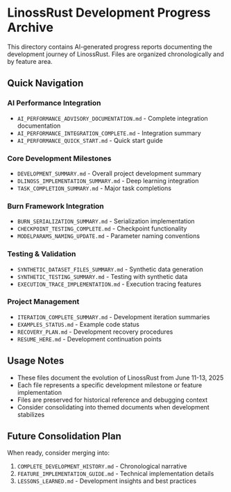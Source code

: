 # LinossRust Development Progress Archive

This directory contains AI-generated progress reports documenting the development journey of LinossRust. Files are organized chronologically and by feature area.

## Quick Navigation

### AI Performance Integration
- `AI_PERFORMANCE_ADVISORY_DOCUMENTATION.md` - Complete integration documentation
- `AI_PERFORMANCE_INTEGRATION_COMPLETE.md` - Integration summary
- `AI_PERFORMANCE_QUICK_START.md` - Quick start guide

### Core Development Milestones
- `DEVELOPMENT_SUMMARY.md` - Overall project development summary
- `DLINOSS_IMPLEMENTATION_SUMMARY.md` - Deep learning integration
- `TASK_COMPLETION_SUMMARY.md` - Major task completions

### Burn Framework Integration
- `BURN_SERIALIZATION_SUMMARY.md` - Serialization implementation
- `CHECKPOINT_TESTING_COMPLETE.md` - Checkpoint functionality
- `MODELPARAMS_NAMING_UPDATE.md` - Parameter naming conventions

### Testing & Validation
- `SYNTHETIC_DATASET_FILES_SUMMARY.md` - Synthetic data generation
- `SYNTHETIC_TESTING_SUMMARY.md` - Testing with synthetic data
- `EXECUTION_TRACE_IMPLEMENTATION.md` - Execution tracing features

### Project Management
- `ITERATION_COMPLETE_SUMMARY.md` - Development iteration summaries
- `EXAMPLES_STATUS.md` - Example code status
- `RECOVERY_PLAN.md` - Development recovery procedures
- `RESUME_HERE.md` - Development continuation points

## Usage Notes

- These files document the evolution of LinossRust from June 11-13, 2025
- Each file represents a specific development milestone or feature implementation
- Files are preserved for historical reference and debugging context
- Consider consolidating into themed documents when development stabilizes

## Future Consolidation Plan

When ready, consider merging into:
1. `COMPLETE_DEVELOPMENT_HISTORY.md` - Chronological narrative
2. `FEATURE_IMPLEMENTATION_GUIDE.md` - Technical implementation details
3. `LESSONS_LEARNED.md` - Development insights and best practices

